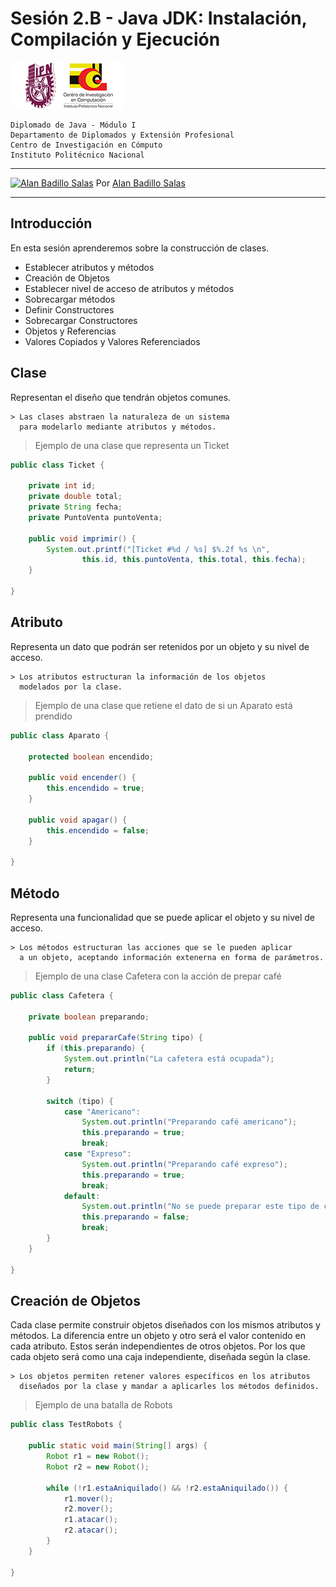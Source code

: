 # Sesión 2.B - Java JDK: Instalación, Compilación y Ejecución

![Logo CIC](./figuras/logo.png)

    Diplomado de Java - Módulo I
    Departamento de Diplomados y Extensión Profesional
    Centro de Investigación en Cómputo
    Instituto Politécnico Nacional

---

[![Alan Badillo Salas](https://avatars.githubusercontent.com/u/79223578?s=40&v=4 "Alan Badillo Salas")](https://github.com/dragonnomada) Por [Alan Badillo Salas](https://github.com/dragonnomada)

---

## Introducción

En esta sesión aprenderemos sobre la construcción de clases.

* Establecer atributos y métodos
* Creación de Objetos
* Establecer nivel de acceso de atributos y métodos
* Sobrecargar métodos
* Definir Constructores
* Sobrecargar Constructores
* Objetos y Referencias
* Valores Copiados y Valores Referenciados

## Clase

Representan el diseño que tendrán objetos comunes.

    > Las clases abstraen la naturaleza de un sistema
      para modelarlo mediante atributos y métodos.

> Ejemplo de una clase que representa un Ticket

```java
public class Ticket {
    
    private int id;
    private double total;
    private String fecha;
    private PuntoVenta puntoVenta;
    
    public void imprimir() {
        System.out.printf("[Ticket #%d / %s] $%.2f %s \n",
                this.id, this.puntoVenta, this.total, this.fecha);
    }
    
}
```

## Atributo

Representa un dato que podrán ser retenidos por un objeto y su nivel de acceso.

    > Los atributos estructuran la información de los objetos 
      modelados por la clase.

> Ejemplo de una clase que retiene el dato de si un Aparato está prendido

```java
public class Aparato {
    
    protected boolean encendido;
    
    public void encender() {
        this.encendido = true;
    }
    
    public void apagar() {
        this.encendido = false;
    }
    
}
```

## Método

Representa una funcionalidad que se puede aplicar el objeto y su nivel de acceso.

    > Los métodos estructuran las acciones que se le pueden aplicar
      a un objeto, aceptando información extenerna en forma de parámetros.

> Ejemplo de una clase Cafetera con la acción de prepar café

```java
public class Cafetera {
    
    private boolean preparando;
    
    public void prepararCafe(String tipo) {
        if (this.preparando) {
            System.out.println("La cafetera está ocupada");
            return;
        }
        
        switch (tipo) {
            case "Americano":
                System.out.println("Preparando café americano");
                this.preparando = true;
                break;
            case "Expreso":
                System.out.println("Preparando café expreso");
                this.preparando = true;
                break;
            default:
                System.out.println("No se puede preparar este tipo de café");
                this.preparando = false;
                break;
        }
    }
    
}
```

## Creación de Objetos

Cada clase permite construir objetos diseñados con los mismos atributos
y métodos. La diferencia entre un objeto y otro será el valor contenido
en cada atributo. Estos serán independientes de otros objetos.
Por los que cada objeto será como una caja independiente, diseñada
según la clase.

    > Los objetos permiten retener valores específicos en los atributos
      diseñados por la clase y mandar a aplicarles los métodos definidos.

> Ejemplo de una batalla de Robots

```java
public class TestRobots {
    
    public static void main(String[] args) {
        Robot r1 = new Robot();
        Robot r2 = new Robot();
        
        while (!r1.estaAniquilado() && !r2.estaAniquilado()) {
            r1.mover();
            r2.mover();
            r1.atacar();
            r2.atacar();
        }
    }
    
}
```


